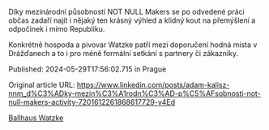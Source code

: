 Díky mezinárodní působnosti NOT NULL Makers se po odvedené práci občas zadaří najít i nějaký ten krásný výhled a klidný kout na přemýšlení a odpočinek i mimo Republiku.

Konkrétně hospoda a pivovar Watzke patří mezi doporučení hodná místa v Drážďanech a to i pro méně formální setkání s partnery či zákazníky.


Published: 2024-05-29T17:56:02.715 in Prague

Original article URL: https://www.linkedin.com/posts/adam-kalisz-nnm_d%C3%ADky-mezin%C3%A1rodn%C3%AD-p%C5%AFsobnosti-not-null-makers-activity-7201612261868617729-y4Ed

[Ballhaus Watzke](./media/dresden-watzke-schiff.jpeg)